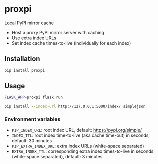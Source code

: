 # proxpi
Local PyPI mirror cache

* Host a proxy PyPI mirror server with caching
* Use extra index URLs
* Set index cache times-to-live (individually for each index)

## Installation
```bash
pip install proxpi
```

## Usage
```bash
FLASK_APP=proxpi flask run
```

```bash
pip install --index-url http://127.0.0.1:5000/index/ simplejson
```

### Environment variables
* `PIP_INDEX_URL`: root index URL, default: https://pypi.org/simple/
* `INDEX_TTL`: root index time-to-live (aka cache time-out) in seconds, default: 30
   minutes
* `PIP_EXTRA_INDEX_URL`: extra index URLs (white-space separated)
* `EXTRA_INDEX_TTL`: corresponding extra index times-to-live in seconds (white-space
   separated), default: 3 minutes
